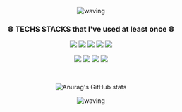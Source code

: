 <div align="center">
 
![waving](https://capsule-render.vercel.app/api?type=waving&height=250&text=HyerimHwang&fontAlign=50&fontAlignY=40&color=gradient&customColorList=1)

<h3 align="center">🌐 TECHS STACKS that I've used at least once 🌐 </h3>

![](https://img.shields.io/badge/-Java-007396?style=flat-square&logo=java&logoColor=white) ![](https://img.shields.io/badge/-Spring-6DB33F?style=flat-square&logo=spring&logoColor=white) ![](https://img.shields.io/badge/-SpringBoot-6DB33F?style=flat-square&logo=springboot&logoColor=white)
![](https://img.shields.io/badge/-Oracle-F80000?style=flat-square&logo=oracle&logoColor=white) ![](https://img.shields.io/badge/-MySQL-4479A1?style=flat-square&logo=MySQL&logoColor=white)
 
![](https://img.shields.io/badge/-HTML5-E34F26?style=flat-square&logo=css3&logoColor=white) ![](https://img.shields.io/badge/-CSS3-1572B6?style=flat-square&logo=css3&logoColor=white) ![](https://img.shields.io/badge/-Javascript-yellow?style=flat-square&logo=javascript&logoColor=white) ![](https://img.shields.io/badge/-React-61DAFB?style=flat-square&logo=react&logoColor=white)
 
<br>
 
![Anurag's GitHub stats](https://github-readme-stats.vercel.app/api?username=Hyerim926&show_icons=true&theme=buefy&count_private=true)

![waving](https://capsule-render.vercel.app/api?section=footer&type=waving&color=gradient&customColorList=1)
 
</div>
